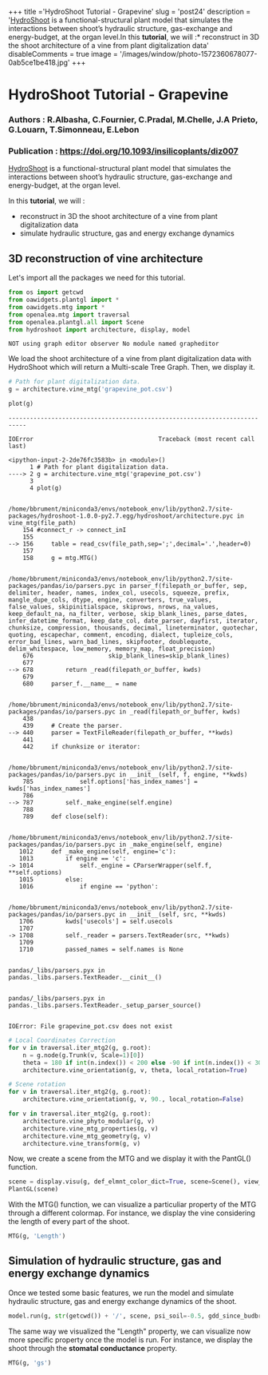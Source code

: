 +++
title ='HydroShoot Tutorial - Grapevine'
slug = 'post24'
description = '[HydroShoot](https://hydroshoot.readthedocs.io) is a functional-structural plant model that simulates the interactions between shoot’s hydraulic structure, gas-exchange and energy-budget, at the organ level.In this **tutorial**, we will :* reconstruct in 3D the shoot architecture of a vine from plant digitalization data'
disableComments = true
image = '/images/window/photo-1572360678077-0ab5ce1be418.jpg'
+++

# HydroShoot Tutorial - Grapevine

### Authors : R.Albasha, C.Fournier, C.Pradal, M.Chelle, J.A Prieto, G.Louarn, T.Simonneau, E.Lebon
### Publication : https://doi.org/10.1093/insilicoplants/diz007

[HydroShoot](https://hydroshoot.readthedocs.io) is a functional-structural plant model that simulates the interactions between shoot’s hydraulic structure, gas-exchange and energy-budget, at the organ level.

In this **tutorial**, we will :
* reconstruct in 3D the shoot architecture of a vine from plant digitalization data
* simulate hydraulic structure, gas and energy exchange dynamics

## 3D reconstruction of vine architecture

Let's import all the packages we need for this tutorial.


```python
from os import getcwd
from oawidgets.plantgl import *
from oawidgets.mtg import *
from openalea.mtg import traversal
from openalea.plantgl.all import Scene
from hydroshoot import architecture, display, model
```

    NOT using graph editor observer No module named grapheditor
    

We load the shoot architecture of a vine from plant digitalization data with HydroShoot which will return a Multi-scale Tree Graph. Then, we display it.


```python
# Path for plant digitalization data.
g = architecture.vine_mtg('grapevine_pot.csv')

plot(g)
```


    ---------------------------------------------------------------------------

    IOError                                   Traceback (most recent call last)

    <ipython-input-2-2de76fc3583b> in <module>()
          1 # Path for plant digitalization data.
    ----> 2 g = architecture.vine_mtg('grapevine_pot.csv')
          3 
          4 plot(g)
    

    /home/bbrument/miniconda3/envs/notebook_env/lib/python2.7/site-packages/hydroshoot-1.0.0-py2.7.egg/hydroshoot/architecture.pyc in vine_mtg(file_path)
        154 #connect_r -> connect_inI
        155 
    --> 156     table = read_csv(file_path,sep=';',decimal='.',header=0)
        157 
        158     g = mtg.MTG()
    

    /home/bbrument/miniconda3/envs/notebook_env/lib/python2.7/site-packages/pandas/io/parsers.pyc in parser_f(filepath_or_buffer, sep, delimiter, header, names, index_col, usecols, squeeze, prefix, mangle_dupe_cols, dtype, engine, converters, true_values, false_values, skipinitialspace, skiprows, nrows, na_values, keep_default_na, na_filter, verbose, skip_blank_lines, parse_dates, infer_datetime_format, keep_date_col, date_parser, dayfirst, iterator, chunksize, compression, thousands, decimal, lineterminator, quotechar, quoting, escapechar, comment, encoding, dialect, tupleize_cols, error_bad_lines, warn_bad_lines, skipfooter, doublequote, delim_whitespace, low_memory, memory_map, float_precision)
        676                     skip_blank_lines=skip_blank_lines)
        677 
    --> 678         return _read(filepath_or_buffer, kwds)
        679 
        680     parser_f.__name__ = name
    

    /home/bbrument/miniconda3/envs/notebook_env/lib/python2.7/site-packages/pandas/io/parsers.pyc in _read(filepath_or_buffer, kwds)
        438 
        439     # Create the parser.
    --> 440     parser = TextFileReader(filepath_or_buffer, **kwds)
        441 
        442     if chunksize or iterator:
    

    /home/bbrument/miniconda3/envs/notebook_env/lib/python2.7/site-packages/pandas/io/parsers.pyc in __init__(self, f, engine, **kwds)
        785             self.options['has_index_names'] = kwds['has_index_names']
        786 
    --> 787         self._make_engine(self.engine)
        788 
        789     def close(self):
    

    /home/bbrument/miniconda3/envs/notebook_env/lib/python2.7/site-packages/pandas/io/parsers.pyc in _make_engine(self, engine)
       1012     def _make_engine(self, engine='c'):
       1013         if engine == 'c':
    -> 1014             self._engine = CParserWrapper(self.f, **self.options)
       1015         else:
       1016             if engine == 'python':
    

    /home/bbrument/miniconda3/envs/notebook_env/lib/python2.7/site-packages/pandas/io/parsers.pyc in __init__(self, src, **kwds)
       1706         kwds['usecols'] = self.usecols
       1707 
    -> 1708         self._reader = parsers.TextReader(src, **kwds)
       1709 
       1710         passed_names = self.names is None
    

    pandas/_libs/parsers.pyx in pandas._libs.parsers.TextReader.__cinit__()
    

    pandas/_libs/parsers.pyx in pandas._libs.parsers.TextReader._setup_parser_source()
    

    IOError: File grapevine_pot.csv does not exist



```python
# Local Coordinates Correction
for v in traversal.iter_mtg2(g, g.root):
    n = g.node(g.Trunk(v, Scale=1)[0])
    theta = 180 if int(n.index()) < 200 else -90 if int(n.index()) < 300 else 0
    architecture.vine_orientation(g, v, theta, local_rotation=True)

# Scene rotation
for v in traversal.iter_mtg2(g, g.root):
    architecture.vine_orientation(g, v, 90., local_rotation=False)

for v in traversal.iter_mtg2(g, g.root):
    architecture.vine_phyto_modular(g, v)
    architecture.vine_mtg_properties(g, v)
    architecture.vine_mtg_geometry(g, v)
    architecture.vine_transform(g, v)
```

Now, we create a scene from the MTG and we display it with the PantGL() function.


```python
scene = display.visu(g, def_elmnt_color_dict=True, scene=Scene(), view_result=False)
PlantGL(scene)
```

With the MTG() function, we can visualize a particuliar property of the MTG through a different colormap. 
For instance, we display the vine considering the length of every part of the shoot.


```python
MTG(g, 'Length')
```

## Simulation of hydraulic structure, gas and energy exchange dynamics

Once we tested some basic features, we run the model and simulate hydraulic structure, gas and energy exchange dynamics of the shoot.


```python
model.run(g, str(getcwd()) + '/', scene, psi_soil=-0.5, gdd_since_budbreak=1000., view_result=False)
```

The same way we visualized the "Length" property, we can visualize now more specific property once the model is run.
For instance, we display the shoot through the **stomatal conductance** property.


```python
MTG(g, 'gs')
```
